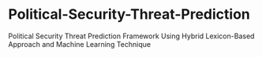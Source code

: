 # Political-Security-Threat-Prediction
Political Security Threat Prediction Framework Using Hybrid Lexicon-Based Approach and Machine Learning Technique
